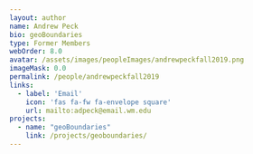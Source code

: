 ```yaml
---
layout: author
name: Andrew Peck
bio: geoBoundaries
type: Former Members
webOrder: 8.0
avatar: /assets/images/peopleImages/andrewpeckfall2019.png
imageMask: 0.0
permalink: /people/andrewpeckfall2019
links:
  - label: 'Email'
    icon: 'fas fa-fw fa-envelope square'
    url: mailto:adpeck@email.wm.edu
projects:
  - name: "geoBoundaries"
    link: /projects/geoboundaries/
---
```

